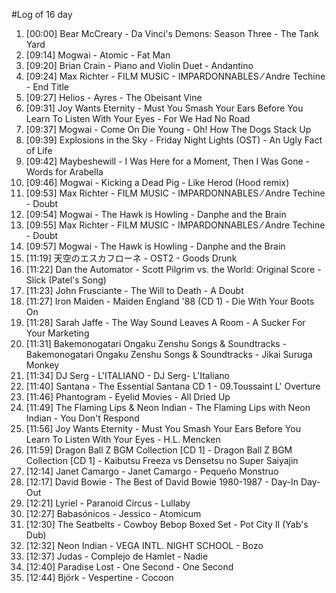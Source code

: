 #Log of 16 day

1. [00:00] Bear McCreary - Da Vinci's Demons: Season Three - The Tank Yard
1. [09:14] Mogwai - Atomic - Fat Man
1. [09:20] Brian Crain - Piano and Violin Duet - Andantino
1. [09:24] Max Richter - FILM MUSIC - IMPARDONNABLES ⁄ Andre Techine - End Title
1. [09:27] Helios - Ayres - The Obeisant Vine
1. [09:31] Joy Wants Eternity - Must You Smash Your Ears Before You Learn To Listen With Your Eyes - For We Had No Road
1. [09:37] Mogwai - Come On Die Young - Oh! How The Dogs Stack Up
1. [09:39] Explosions in the Sky - Friday Night Lights (OST) - An Ugly Fact of Life
1. [09:42] Maybeshewill - I Was Here for a Moment, Then I Was Gone - Words for Arabella
1. [09:46] Mogwai - Kicking a Dead Pig - Like Herod (Hood remix)
1. [09:53] Max Richter - FILM MUSIC - IMPARDONNABLES ⁄ Andre Techine - Doubt
1. [09:54] Mogwai - The Hawk is Howling - Danphe and the Brain
1. [09:55] Max Richter - FILM MUSIC - IMPARDONNABLES ⁄ Andre Techine - Doubt
1. [09:57] Mogwai - The Hawk is Howling - Danphe and the Brain
1. [11:19] 天空のエスカフローネ - OST2 - Goods Drunk
1. [11:22] Dan the Automator - Scott Pilgrim vs. the World: Original Score - Slick (Patel's Song)
1. [11:23] John Frusciante - The Will to Death - A Doubt
1. [11:27] Iron Maiden - Maiden England '88 (CD 1) - Die With Your Boots On
1. [11:28] Sarah Jaffe - The Way Sound Leaves A Room - A Sucker For Your Marketing
1. [11:31] Bakemonogatari Ongaku Zenshu Songs & Soundtracks - Bakemonogatari Ongaku Zenshu Songs & Soundtracks - Jikai Suruga Monkey
1. [11:34] DJ Serg - L'ITALIANO - DJ Serg- L'Italiano
1. [11:40] Santana - The Essential Santana CD 1 - 09.Toussaint L' Overture
1. [11:46] Phantogram - Eyelid Movies - All Dried Up
1. [11:49] The Flaming Lips & Neon Indian - The Flaming Lips with Neon Indian - You Don't Respond
1. [11:56] Joy Wants Eternity - Must You Smash Your Ears Before You Learn To Listen With Your Eyes - H.L. Mencken
1. [11:59] Dragon Ball Z BGM Collection [CD 1] - Dragon Ball Z BGM Collection [CD 1] - Kaibutsu Freeza vs Densetsu no Super Saiyajin
1. [12:14] Janet Camargo - Janet Camargo - Pequeño Monstruo
1. [12:17] David Bowie - The Best of David Bowie 1980-1987 - Day-In Day-Out
1. [12:21] Lyriel - Paranoid Circus - Lullaby
1. [12:27] Babasónicos - Jessico - Atomicum
1. [12:30] The Seatbelts - Cowboy Bebop Boxed Set - Pot City II (Yab's Dub)
1. [12:32] Neon Indian - VEGA INTL. NIGHT SCHOOL - Bozo
1. [12:37] Judas - Complejo de Hamlet - Nadie
1. [12:40] Paradise Lost - One Second - One Second
1. [12:44] Björk - Vespertine - Cocoon
